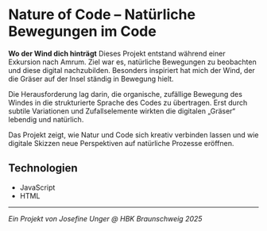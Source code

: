 # Nature of Code – Natürliche Bewegungen im Code

__Wo der Wind dich hinträgt__
Dieses Projekt entstand während einer Exkursion nach Amrum. Ziel war es, natürliche Bewegungen zu beobachten und diese digital nachzubilden. Besonders inspiriert hat mich der Wind, der die Gräser auf der Insel ständig in Bewegung hielt.

Die Herausforderung lag darin, die organische, zufällige Bewegung des Windes in die strukturierte Sprache des Codes zu übertragen. Erst durch subtile Variationen und Zufallselemente wirkten die digitalen „Gräser“ lebendig und natürlich.

Das Projekt zeigt, wie Natur und Code sich kreativ verbinden lassen und wie digitale Skizzen neue Perspektiven auf natürliche Prozesse eröffnen.

## Technologien

- JavaScript
- HTML

---

_Ein Projekt von Josefine Unger @ HBK Braunschweig 2025_
